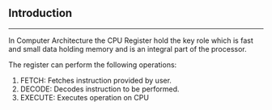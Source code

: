 ## Introduction
---
In Computer Architecture the CPU Register hold the key role which is fast and small data holding memory and is an integral part of the processor.

The register can perform the following operations:
1. FETCH: Fetches instruction provided by user.
2. DECODE: Decodes instruction to be performed.
3. EXECUTE: Executes operation on CPU

